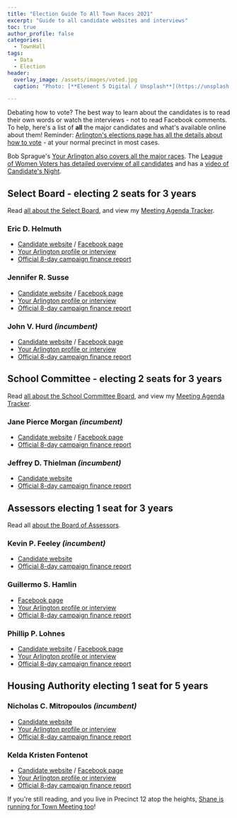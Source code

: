 ```yaml
---
title: "Election Guide To All Town Races 2021"
excerpt: "Guide to all candidate websites and interviews"
toc: true
author_profile: false
categories:
  - TownHall
tags:
  - Data
  - Election
header:
  overlay_image: /assets/images/voted.jpg
  caption: "Photo: [**Element 5 Digital / Unsplash**](https://unsplash.com/@element5digital)"

---
```


Debating how to vote?  The best way to learn about the candidates is to read their own words or watch the interviews - not to read Facebook comments.  To help, here's a list of **all** the major candidates and what's available online about them!  Reminder: [Arlington's elections page has all the details about how to vote](https://arlingtonma.gov/elections) - at your normal precinct in most cases.  

Bob Sprague's [Your Arlington also covers all the major races](https://yourarlington.com/arlington-archives/town-school/elections/18112-townelection-21.html).  The [League of Women Voters has detailed overview of all candidates](http://lwva.com/LWVGuide2021.pdf) and has a [video of Candidate's Night](https://www.youtube.com/watch?v=1wbynWNckE4).


## Select Board - electing 2 seats for 3 years

Read [all about the Select Board](/townhall/#select), and view my [Meeting Agenda Tracker](/meetings/select/).

### Eric D. Helmuth
- [Candidate website](https://www.ericforselectboard.com/) / [Facebook page](http://facebook.com/ericforselectboard)
- [Your Arlington profile or interview](https://yourarlington.com/arlington-archives/town-school/elections/18145-helmuth-122920.html)
- [Official 8-day campaign finance report](https://www.arlingtonma.gov/home/showpublisheddocument?id=55664)

### Jennifer R. Susse
- [Candidate website](https://www.susseforselectboard.com/) / [Facebook page](https://www.facebook.com/susseforselectboard/)
- [Your Arlington profile or interview](https://yourarlington.com/arlington-archives/town-school/elections/18109-susse-121620.html)
- [Official 8-day campaign finance report](https://www.arlingtonma.gov/home/showpublisheddocument?id=55668)

### John V. Hurd _(incumbent)_
- [Candidate website](http://www.re-electjohnhurdselectboard.com/) / [Facebook page](https://www.facebook.com/johnhurdforselectboard)
- [Your Arlington profile or interview](https://yourarlington.com/arlington-archives/town-school/elections/18284-hurd-012721.html)
- [Official 8-day campaign finance report](https://www.arlingtonma.gov/home/showpublisheddocument?id=55672)


## School Committee - electing 2 seats for 3 years

Read [all about the School Committee Board](/townhall/#school), and view my [Meeting Agenda Tracker](/meetings/school/).

### Jane Pierce Morgan _(incumbent)_
- [Candidate website](https://www.janepmorgan.com/janepmorgan.com/Welcome.html) / [Facebook page](https://www.facebook.com/janemorganschoolcommittee/)
- [Official 8-day campaign finance report](https://www.arlingtonma.gov/home/showpublisheddocument?id=55566)

### Jeffrey D. Thielman _(incumbent)_
- [Candidate website](http://www.jeffthielman.com/) 
- [Official 8-day campaign finance report](https://www.arlingtonma.gov/home/showpublisheddocument?id=55674)


## Assessors electing 1 seat for 3 years

Read all [about the Board of Assessors](/townhall/#assessors).

### Kevin P. Feeley _(incumbent)_
- [Candidate website]()
- [Official 8-day campaign finance report](https://www.arlingtonma.gov/home/showpublisheddocument?id=55670)

### Guillermo S. Hamlin
- [Facebook page](https://www.facebook.com/gshamlinfor14/)
- [Your Arlington profile or interview](https://yourarlington.com/arlington-archives/town-school/elections/18237-hamlin-011721.html)
- [Official 8-day campaign finance report](https://www.arlingtonma.gov/home/showpublisheddocument?id=55678)

### Phillip P. Lohnes
- [Candidate website](https://www.philliplohnes.org/) / [Facebook page](https://www.facebook.com/VotePhilLohnes/)
- [Your Arlington profile or interview](https://yourarlington.com/arlington-archives/town-school/elections/18483-lohnes-030821.html)
- [Official 8-day campaign finance report](https://www.arlingtonma.gov/home/showpublisheddocument?id=55666)


## Housing Authority electing 1 seat for 5 years  

### Nicholas C. Mitropoulos _(incumbent)_
- [Candidate website](http://www.reelectnickaha.com/)
- [Your Arlington profile or interview](https://yourarlington.com/arlington-archives/town-school/elections/18540-mitropoulos-031821.html)
- [Official 8-day campaign finance report](https://www.arlingtonma.gov/home/showpublisheddocument?id=55564)

### Kelda Kristen Fontenot
- [Candidate website](https://www.votekelda.com/) / [Facebook page](https://www.facebook.com/VoteKelda)
- [Your Arlington profile or interview](https://yourarlington.com/arlington-archives/town-school/elections/18530-fontenot-031621.html)
- [Official 8-day campaign finance report](https://www.arlingtonma.gov/home/showpublisheddocument?id=55662)


If you're still reading, and you live in Precinct 12 atop the heights, [Shane is running for Town Meeting too](https://menotomymatters.com/townmeeting/campaign/)!

